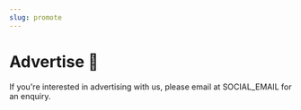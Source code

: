 ```yaml
---
slug: promote
---
```


# Advertise 📢

If you're interested in advertising with us, please email at SOCIAL_EMAIL for an enquiry.